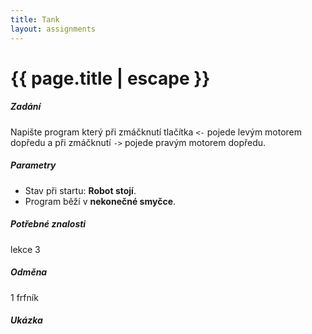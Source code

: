 ```yaml
---
title: Tank
layout: assignments
---
```


# {{ page.title | escape }}

##### Zadání

Napište program který při zmáčknutí tlačítka `<-` pojede levým motorem dopředu a při zmáčknutí `->` pojede pravým motorem dopředu.

##### Parametry

- Stav při startu: **Robot stojí**.
- Program běží v **nekonečné smyčce**.

##### Potřebné znalosti

lekce 3

##### Odměna

1 frfník

##### Ukázka

<!-- FIXME: Add video -->
<!-- <video width="100%" controls>
  <source src="/video/guides/assignments_2_on_off_blink.mp4" type="video/mp4">
</video> -->